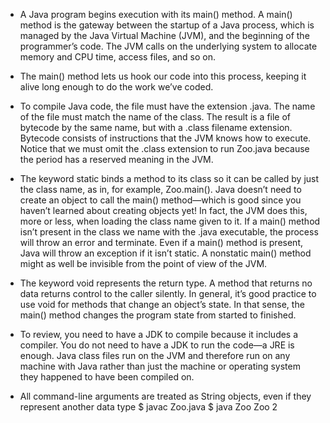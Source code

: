 - A Java program begins execution with its main() method. A main() method is the gateway between the startup of a Java process, which is managed by the Java Virtual Machine (JVM), and the beginning of the programmer’s code. The JVM calls on the underlying system to allocate memory and CPU time, access files, and so on.

- The main() method lets us hook our code into this process, keeping it alive long enough to do the work we’ve coded.

- To compile Java code, the file must have the extension .java. The name of the file must match the name of the class. The result is a file of bytecode by the same name, but with a .class filename extension. Bytecode consists of instructions that the JVM knows how to execute. Notice that we must omit the .class extension to run Zoo.java because the period has a reserved meaning in the JVM.

- The keyword static binds a method to its class so it can be called by just the class name, as in, for example, Zoo.main(). Java doesn’t need to create an object to call the main() method—which is good since you haven’t learned about creating objects yet! In fact, the JVM does this, more or less, when loading the class name given to it. If a main() method isn’t present in the class we name with the .java executable, the process will throw an error and terminate. Even if a main() method is present, Java will throw an exception if it isn’t static. A nonstatic main() method might as well be invisible from the point of view of the JVM.

- The keyword void represents the return type. A method that returns no data returns control to the caller silently. In general, it’s good practice to use void for methods that change an object’s state. In that sense, the main() method changes the program state from started to finished.

- To review, you need to have a JDK to compile because it includes a compiler. You do not need to have a JDK to run the code—a JRE is enough. Java class files run on the JVM and therefore run on any machine with Java rather than just the machine or operating system they happened to have been compiled on.

- All command-line arguments are treated as String objects, even if they represent another data type
$ javac Zoo.java
$ java Zoo Zoo 2